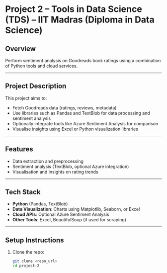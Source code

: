 # Project 2 – Tools in Data Science (TDS) – IIT Madras (Diploma in Data Science)

## Overview  
Perform sentiment analysis on Goodreads book ratings using a combination of Python tools and cloud services.

---

## Project Description  
This project aims to:
- Fetch Goodreads data (ratings, reviews, metadata)  
- Use libraries such as Pandas and TextBlob for data processing and sentiment analysis  
- Optionally integrate tools like Azure Sentiment Analysis for comparison  
- Visualise insights using Excel or Python visualization libraries  

---

## Features  
- Data extraction and preprocessing  
- Sentiment analysis (TextBlob, optional Azure integration)  
- Visualisation and insights on rating trends  

---

## Tech Stack  
- **Python** (Pandas, TextBlob)  
- **Data Visualization**: Charts using Matplotlib, Seaborn, or Excel  
- **Cloud APIs**: Optional Azure Sentiment Analysis  
- **Other Tools**: Excel, BeautifulSoup (if used for scraping)  

---

## Setup Instructions  
1. Clone the repo:  
   ```bash
   git clone <repo_url>
   cd project-2
